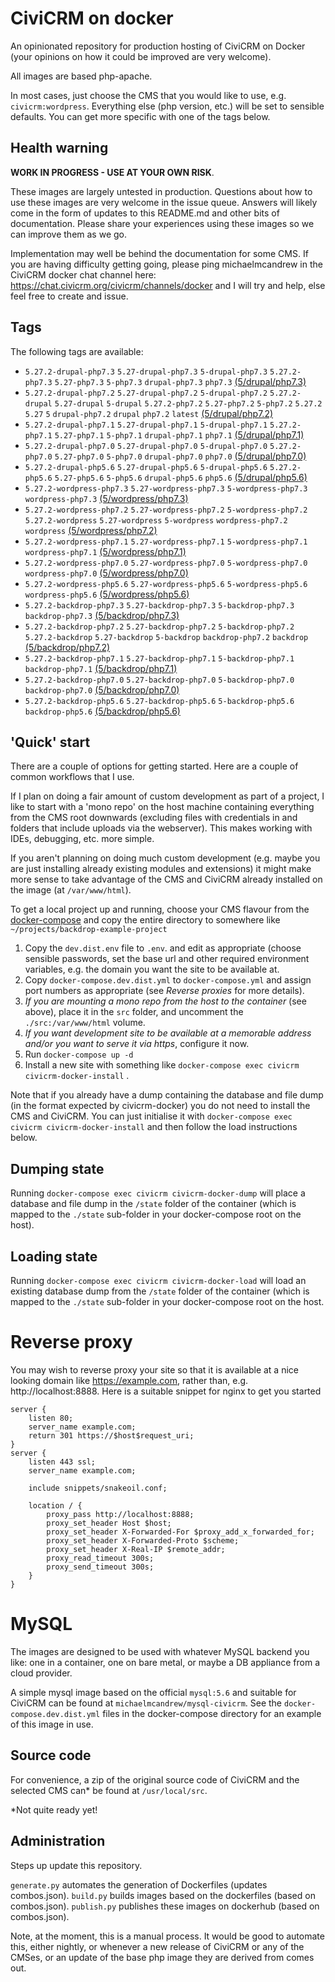 # CiviCRM on docker

An opinionated repository for production hosting of CiviCRM on Docker (your opinions on how it could be improved are very welcome).

All images are based php-apache.

In most cases, just choose the CMS that you would like to use, e.g. `civicrm:wordpress`. Everything else (php version, etc.) will be set to sensible defaults. You can get more specific with one of the tags below.

## Health warning

**WORK IN PROGRESS - USE AT YOUR OWN RISK**.

These images are largely untested in production. Questions about how to use these images are very welcome in the issue queue. Answers will likely come in the form of updates to this README.md and other bits of documentation. Please share your experiences using these images so we can improve them as we go.

Implementation may well be behind the documentation for some CMS. If you are having difficulty getting going, please ping michaelmcandrew in the CiviCRM docker chat channel here: https://chat.civicrm.org/civicrm/channels/docker and I will try and help, else feel free to create and issue.

## Tags

The following tags are available:

<!---START_TAGS-->

- `5.27.2-drupal-php7.3` `5.27-drupal-php7.3` `5-drupal-php7.3` `5.27.2-php7.3` `5.27-php7.3` `5-php7.3` `drupal-php7.3` `php7.3` [(5/drupal/php7.3)](5/drupal/php7.3)
- `5.27.2-drupal-php7.2` `5.27-drupal-php7.2` `5-drupal-php7.2` `5.27.2-drupal` `5.27-drupal` `5-drupal` `5.27.2-php7.2` `5.27-php7.2` `5-php7.2` `5.27.2` `5.27` `5` `drupal-php7.2` `drupal` `php7.2` `latest` [(5/drupal/php7.2)](5/drupal/php7.2)
- `5.27.2-drupal-php7.1` `5.27-drupal-php7.1` `5-drupal-php7.1` `5.27.2-php7.1` `5.27-php7.1` `5-php7.1` `drupal-php7.1` `php7.1` [(5/drupal/php7.1)](5/drupal/php7.1)
- `5.27.2-drupal-php7.0` `5.27-drupal-php7.0` `5-drupal-php7.0` `5.27.2-php7.0` `5.27-php7.0` `5-php7.0` `drupal-php7.0` `php7.0` [(5/drupal/php7.0)](5/drupal/php7.0)
- `5.27.2-drupal-php5.6` `5.27-drupal-php5.6` `5-drupal-php5.6` `5.27.2-php5.6` `5.27-php5.6` `5-php5.6` `drupal-php5.6` `php5.6` [(5/drupal/php5.6)](5/drupal/php5.6)
- `5.27.2-wordpress-php7.3` `5.27-wordpress-php7.3` `5-wordpress-php7.3` `wordpress-php7.3` [(5/wordpress/php7.3)](5/wordpress/php7.3)
- `5.27.2-wordpress-php7.2` `5.27-wordpress-php7.2` `5-wordpress-php7.2` `5.27.2-wordpress` `5.27-wordpress` `5-wordpress` `wordpress-php7.2` `wordpress` [(5/wordpress/php7.2)](5/wordpress/php7.2)
- `5.27.2-wordpress-php7.1` `5.27-wordpress-php7.1` `5-wordpress-php7.1` `wordpress-php7.1` [(5/wordpress/php7.1)](5/wordpress/php7.1)
- `5.27.2-wordpress-php7.0` `5.27-wordpress-php7.0` `5-wordpress-php7.0` `wordpress-php7.0` [(5/wordpress/php7.0)](5/wordpress/php7.0)
- `5.27.2-wordpress-php5.6` `5.27-wordpress-php5.6` `5-wordpress-php5.6` `wordpress-php5.6` [(5/wordpress/php5.6)](5/wordpress/php5.6)
- `5.27.2-backdrop-php7.3` `5.27-backdrop-php7.3` `5-backdrop-php7.3` `backdrop-php7.3` [(5/backdrop/php7.3)](5/backdrop/php7.3)
- `5.27.2-backdrop-php7.2` `5.27-backdrop-php7.2` `5-backdrop-php7.2` `5.27.2-backdrop` `5.27-backdrop` `5-backdrop` `backdrop-php7.2` `backdrop` [(5/backdrop/php7.2)](5/backdrop/php7.2)
- `5.27.2-backdrop-php7.1` `5.27-backdrop-php7.1` `5-backdrop-php7.1` `backdrop-php7.1` [(5/backdrop/php7.1)](5/backdrop/php7.1)
- `5.27.2-backdrop-php7.0` `5.27-backdrop-php7.0` `5-backdrop-php7.0` `backdrop-php7.0` [(5/backdrop/php7.0)](5/backdrop/php7.0)
- `5.27.2-backdrop-php5.6` `5.27-backdrop-php5.6` `5-backdrop-php5.6` `backdrop-php5.6` [(5/backdrop/php5.6)](5/backdrop/php5.6)

<!---END_TAGS-->

## 'Quick' start

There are a couple of options for getting started. Here are a couple of common workflows that I use.

If I plan on doing a fair amount of custom development as part of a project, I like to start with a 'mono repo' on the host machine containing everything from the CMS root downwards (excluding files with credentials in and folders that include uploads via the webserver). This makes working with IDEs, debugging, etc. more simple.

If you aren't planning on doing much custom development (e.g. maybe you are just installing already existing modules and extensions) it might make more sense to take advantage of the CMS and CiviCRM already installed on the image (at `/var/www/html`).

To get a local project up and running, choose your CMS flavour from the [docker-compose](docker-compose) and copy the entire directory to somewhere like `~/projects/backdrop-example-project`

1. Copy the `dev.dist.env` file to `.env`. and edit as appropriate (choose sensible passwords, set the base url and other required environment variables, e.g. the domain you want the site to be available at.
2. Copy `docker-compose.dev.dist.yml` to `docker-compose.yml` and assign port numbers as appropriate (see _Reverse proxies_ for more details).
3. _If you are mounting a mono repo from the host to the container_ (see above), place it in the `src` folder, and uncomment the `./src:/var/www/html` volume.
4. _If you want development site to be available at a memorable address and/or you want to serve it via https_, configure it now.
5. Run `docker-compose up -d`
6. Install a new site with something like `docker-compose exec civicrm civicrm-docker-install` .

Note that if you already have a dump containing the database and file dump (in the format expected by civicrm-docker) you do not need to install the CMS and CiviCRM. You can just initialise it with `docker-compose exec civicrm civicrm-docker-install` and then follow the load instructions below.

## Dumping state

Running `docker-compose exec civicrm civicrm-docker-dump` will place a database and file dump in the `/state` folder of the container (which is mapped to the `./state` sub-folder in your docker-compose root on the host).

## Loading state

Running `docker-compose exec civicrm civicrm-docker-load` will load an existing database dump from the `/state` folder of the container (which is mapped to the `./state` sub-folder in your docker-compose root on the host.

# Reverse proxy

You may wish to reverse proxy your site so that it is available at a nice looking domain like https://example.com, rather than, e.g. http://localhost:8888. Here is a suitable snippet for nginx to get you started

```
server {
    listen 80;
    server_name example.com;
    return 301 https://$host$request_uri;
}
server {
    listen 443 ssl;
    server_name example.com;

    include snippets/snakeoil.conf;

    location / {
        proxy_pass http://localhost:8888;
        proxy_set_header Host $host;
        proxy_set_header X-Forwarded-For $proxy_add_x_forwarded_for;
        proxy_set_header X-Forwarded-Proto $scheme;
        proxy_set_header X-Real-IP $remote_addr;
	    proxy_read_timeout 300s;
	    proxy_send_timeout 300s;
    }
}
```

# MySQL

The images are designed to be used with whatever MySQL backend you like: one in a container, one on bare metal, or maybe a DB appliance from a cloud provider.

A simple mysql image based on the official `mysql:5.6` and suitable for CiviCRM can be found at `michaelmcandrew/mysql-civicrm`. See the `docker-compose.dev.dist.yml` files in the docker-compose directory for an example of this image in use.

## Source code

For convenience, a zip of the original source code of CiviCRM and the selected CMS can\* be found at `/usr/local/src`.

\*Not quite ready yet!

## Administration

Steps up update this repository.

`generate.py` automates the generation of Dockerfiles (updates combos.json).
`build.py` builds images based on the dockerfiles (based on combos.json).
`publish.py` publishes these images on dockerhub (based on combos.json).

Note, at the moment, this is a manual process. It would be good to automate this, either nightly, or whenever a new release of CiviCRM or any of the CMSes, or an update of the base php image they are derived from comes out.
